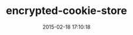 ---
layout: post
title:  "encrypted-cookie-store"
repo:   "hmcfletch/encrypted-cookie-store"
date:   2015-02-18 17:10:18
gemurl: http://github.com/hmcfletch/encrypted-cookie-store
---
